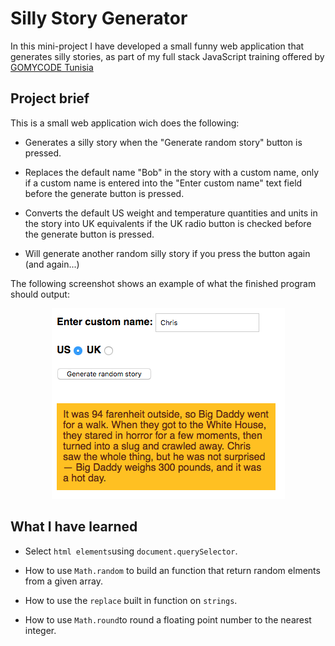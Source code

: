 # Silly Story Generator

In this mini-project I have developed a small funny web application that generates silly stories, as part of my full stack JavaScript training offered by [GOMYCODE Tunisia](https://www.gomycode.tn)

## Project brief

This is a small web application wich does the following:

* Generates a silly story when the "Generate random story" button is pressed.

* Replaces the default name "Bob" in the story with a custom name, only if a custom name is entered into the "Enter custom name" text field before the generate button is pressed.
* Converts the default US weight and temperature quantities and units in the story into UK equivalents if the UK radio button is checked before the generate button is pressed.
* Will generate another random silly story if you press the button again (and again...)

The following screenshot shows an example of what the finished program should output:

<p align="center">
	<img src="images/story_generator.png">
</p>

## What I have learned

* Select `html elements`using `document.querySelector`.

* How to use `Math.random` to build an function that return random elments from a given array.

* How to use the `replace` built in function on `strings`.

* How to use `Math.round`to round a floating point number to the nearest integer.